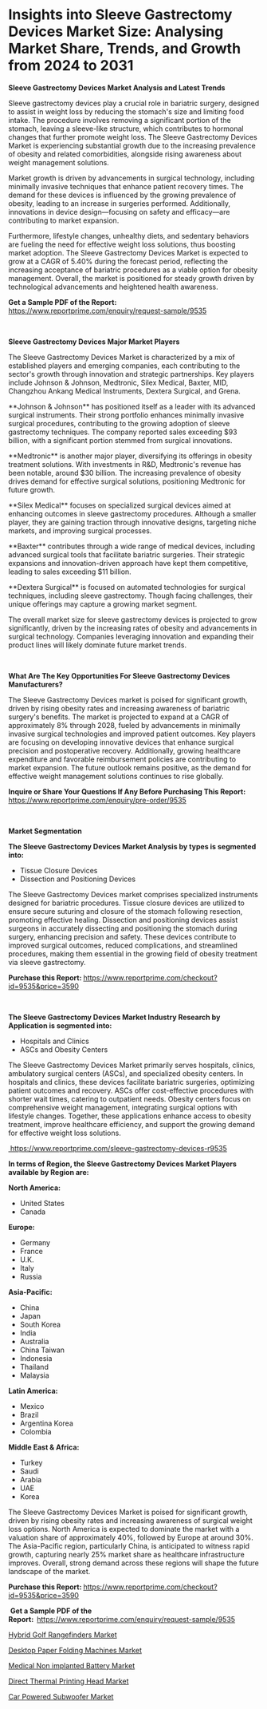 <p><h1>Insights into Sleeve Gastrectomy Devices Market Size: Analysing Market Share, Trends, and Growth from 2024 to 2031</h1></p><p><strong>Sleeve Gastrectomy Devices Market Analysis and Latest Trends</strong></p>
<p><p>Sleeve gastrectomy devices play a crucial role in bariatric surgery, designed to assist in weight loss by reducing the stomach's size and limiting food intake. The procedure involves removing a significant portion of the stomach, leaving a sleeve-like structure, which contributes to hormonal changes that further promote weight loss. The Sleeve Gastrectomy Devices Market is experiencing substantial growth due to the increasing prevalence of obesity and related comorbidities, alongside rising awareness about weight management solutions.</p><p>Market growth is driven by advancements in surgical technology, including minimally invasive techniques that enhance patient recovery times. The demand for these devices is influenced by the growing prevalence of obesity, leading to an increase in surgeries performed. Additionally, innovations in device design—focusing on safety and efficacy—are contributing to market expansion. </p><p>Furthermore, lifestyle changes, unhealthy diets, and sedentary behaviors are fueling the need for effective weight loss solutions, thus boosting market adoption. The Sleeve Gastrectomy Devices Market is expected to grow at a CAGR of 5.40% during the forecast period, reflecting the increasing acceptance of bariatric procedures as a viable option for obesity management. Overall, the market is positioned for steady growth driven by technological advancements and heightened health awareness.</p></p>
<p><strong>Get a Sample PDF of the Report:&nbsp;</strong> <a href="https://www.reportprime.com/enquiry/request-sample/9535">https://www.reportprime.com/enquiry/request-sample/9535</a></p>
<p>&nbsp;</p>
<p><strong>Sleeve Gastrectomy Devices Major Market Players</strong></p>
<p><p>The Sleeve Gastrectomy Devices Market is characterized by a mix of established players and emerging companies, each contributing to the sector's growth through innovation and strategic partnerships. Key players include Johnson & Johnson, Medtronic, Silex Medical, Baxter, MID, Changzhou Ankang Medical Instruments, Dextera Surgical, and Grena.</p><p>**Johnson & Johnson** has positioned itself as a leader with its advanced surgical instruments. Their strong portfolio enhances minimally invasive surgical procedures, contributing to the growing adoption of sleeve gastrectomy techniques. The company reported sales exceeding $93 billion, with a significant portion stemmed from surgical innovations.</p><p>**Medtronic** is another major player, diversifying its offerings in obesity treatment solutions. With investments in R&D, Medtronic's revenue has been notable, around $30 billion. The increasing prevalence of obesity drives demand for effective surgical solutions, positioning Medtronic for future growth.</p><p>**Silex Medical** focuses on specialized surgical devices aimed at enhancing outcomes in sleeve gastrectomy procedures. Although a smaller player, they are gaining traction through innovative designs, targeting niche markets, and improving surgical processes.</p><p>**Baxter** contributes through a wide range of medical devices, including advanced surgical tools that facilitate bariatric surgeries. Their strategic expansions and innovation-driven approach have kept them competitive, leading to sales exceeding $11 billion.</p><p>**Dextera Surgical** is focused on automated technologies for surgical techniques, including sleeve gastrectomy. Though facing challenges, their unique offerings may capture a growing market segment.</p><p>The overall market size for sleeve gastrectomy devices is projected to grow significantly, driven by the increasing rates of obesity and advancements in surgical technology. Companies leveraging innovation and expanding their product lines will likely dominate future market trends.</p></p>
<p>&nbsp;</p>
<p><strong>What Are The Key Opportunities For Sleeve Gastrectomy Devices Manufacturers?</strong></p>
<p><p>The Sleeve Gastrectomy Devices market is poised for significant growth, driven by rising obesity rates and increasing awareness of bariatric surgery's benefits. The market is projected to expand at a CAGR of approximately 8% through 2028, fueled by advancements in minimally invasive surgical technologies and improved patient outcomes. Key players are focusing on developing innovative devices that enhance surgical precision and postoperative recovery. Additionally, growing healthcare expenditure and favorable reimbursement policies are contributing to market expansion. The future outlook remains positive, as the demand for effective weight management solutions continues to rise globally.</p></p>
<p><strong>Inquire or Share Your Questions If Any Before Purchasing This Report:</strong> <a href="https://www.reportprime.com/enquiry/pre-order/9535">https://www.reportprime.com/enquiry/pre-order/9535</a></p>
<p>&nbsp;</p>
<p><strong>Market Segmentation</strong></p>
<p><strong>The Sleeve Gastrectomy Devices Market Analysis by types is segmented into:</strong></p>
<p><ul><li>Tissue Closure Devices</li><li>Dissection and Positioning Devices</li></ul></p>
<p><p>The Sleeve Gastrectomy Devices market comprises specialized instruments designed for bariatric procedures. Tissue closure devices are utilized to ensure secure suturing and closure of the stomach following resection, promoting effective healing. Dissection and positioning devices assist surgeons in accurately dissecting and positioning the stomach during surgery, enhancing precision and safety. These devices contribute to improved surgical outcomes, reduced complications, and streamlined procedures, making them essential in the growing field of obesity treatment via sleeve gastrectomy.</p></p>
<p><strong>Purchase this Report:&nbsp;</strong><a href="https://www.reportprime.com/checkout?id=9535&price=3590">https://www.reportprime.com/checkout?id=9535&price=3590</a></p>
<p>&nbsp;</p>
<p><strong>The Sleeve Gastrectomy Devices Market Industry Research by Application is segmented into:</strong></p>
<p><ul><li>Hospitals and Clinics</li><li>ASCs and Obesity Centers</li></ul></p>
<p><p>The Sleeve Gastrectomy Devices Market primarily serves hospitals, clinics, ambulatory surgical centers (ASCs), and specialized obesity centers. In hospitals and clinics, these devices facilitate bariatric surgeries, optimizing patient outcomes and recovery. ASCs offer cost-effective procedures with shorter wait times, catering to outpatient needs. Obesity centers focus on comprehensive weight management, integrating surgical options with lifestyle changes. Together, these applications enhance access to obesity treatment, improve healthcare efficiency, and support the growing demand for effective weight loss solutions.</p></p>
<p><a href="https://www.reportprime.com/sleeve-gastrectomy-devices-r9535">&nbsp;https://www.reportprime.com/sleeve-gastrectomy-devices-r9535</a></p>
<p><strong>In terms of Region, the Sleeve Gastrectomy Devices Market Players available by Region are:</strong></p>
<p>
    <p> <strong> North America: </strong>
        <ul>
            <li>United States</li>
            <li>Canada</li>
        </ul>
        </p> 
    <p> <strong> Europe: </strong>
        <ul>
            <li>Germany</li>
            <li>France</li>
            <li>U.K.</li>
            <li>Italy</li>
            <li>Russia</li>
        </ul>
        </p> 
    <p> <strong> Asia-Pacific: </strong>
        <ul>
            <li>China</li>
            <li>Japan</li>
            <li>South Korea</li>
            <li>India</li>
            <li>Australia</li>
            <li>China Taiwan</li>
            <li>Indonesia</li>
            <li>Thailand</li>
            <li>Malaysia</li>
        </ul>
        </p> 
    <p> <strong> Latin America: </strong>
        <ul>
            <li>Mexico</li>
            <li>Brazil</li>
            <li>Argentina Korea</li>
            <li>Colombia</li>
        </ul>
        </p> 
    <p> <strong> Middle East & Africa: </strong>
        <ul>
            <li>Turkey</li>
            <li>Saudi</li>
            <li>Arabia</li>
            <li>UAE</li>
            <li>Korea</li>
        </ul>
    </p>
    </p>
<p><p>The Sleeve Gastrectomy Devices Market is poised for significant growth, driven by rising obesity rates and increasing awareness of surgical weight loss options. North America is expected to dominate the market with a valuation share of approximately 40%, followed by Europe at around 30%. The Asia-Pacific region, particularly China, is anticipated to witness rapid growth, capturing nearly 25% market share as healthcare infrastructure improves. Overall, strong demand across these regions will shape the future landscape of the market.</p></p>
<p><strong>Purchase this Report: </strong><a href="https://www.reportprime.com/checkout?id=9535&price=3590">https://www.reportprime.com/checkout?id=9535&price=3590</a></p>
<p>&nbsp;<strong>Get a Sample PDF of the Report:&nbsp;&nbsp;</strong><a href="https://www.reportprime.com/enquiry/request-sample/9535">https://www.reportprime.com/enquiry/request-sample/9535</a></p>
<p><strong></strong></p>
<p><p><a href="https://www.linkedin.com/pulse/global-hybrid-golf-rangefinders-industry-analysis-report-market-tzknc?trackingId=IFN1VINjRLexj3aCXNLNdw%3D%3D">Hybrid Golf Rangefinders Market</a></p><p><a href="https://issuu.com/reportprime-2/docs/desktop-paper-folding-machines-mark_6f663fb3001037">Desktop Paper Folding Machines Market</a></p><p><a href="https://github.com/fdr6gh/Market-Research-Report-List-1/blob/main/medical-non-implanted-battery-market.md">Medical Non implanted Battery Market</a></p><p><a href="https://medium.com/@kimzemlak/global-direct-thermal-printing-head-industry-analysis-share-growth-trends-and-forecast-2024-to-62892cbd42d4">Direct Thermal Printing Head Market</a></p><p><a href="https://www.linkedin.com/pulse/how-car-powered-subwoofer-market-evolved-key-trends-regional-jjpce?trackingId=clmIUuWuTIKiLDhBjiRZoQ%3D%3D">Car Powered Subwoofer Market</a></p></p>